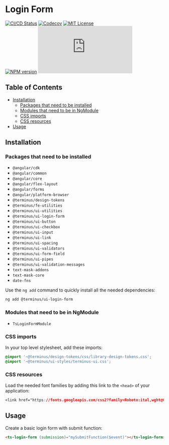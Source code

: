<h1>Login Form</h1>

[![CI/CD Status][github-action-badge]][github-action-link] [![Codecov][codecov-badge]][codecov-project] [![MIT License][license-image]][license-url]  
[![NPM version][npm-version-image]][npm-package] [![Library size][file-size-badge]][raw-distribution-js]

<!-- START doctoc generated TOC please keep comment here to allow auto update -->
<!-- DON'T EDIT THIS SECTION, INSTEAD RE-RUN doctoc TO UPDATE -->
## Table of Contents

- [Installation](#installation)
  - [Packages that need to be installed](#packages-that-need-to-be-installed)
  - [Modules that need to be in NgModule](#modules-that-need-to-be-in-ngmodule)
  - [CSS imports](#css-imports)
  - [CSS resources](#css-resources)
- [Usage](#usage)

<!-- END doctoc generated TOC please keep comment here to allow auto update -->

## Installation

### Packages that need to be installed

- `@angular/cdk`
- `@angular/common`
- `@angular/core`
- `@angular/flex-layout`
- `@angular/forms`
- `@angular/platform-browser`
- `@terminus/design-tokens`
- `@terminus/fe-utilities`
- `@terminus/ui-utilities`
- `@terminus/ui-login-form`
- `@terminus/ui-button`
- `@terminus/ui-checkbox`
- `@terminus/ui-input`
- `@terminus/ui-link`
- `@terminus/ui-spacing`
- `@terminus/ui-validators`
- `@terminus/ui-form-field`
- `@terminus/ui-pipes`
- `@terminus/ui-validation-messages`
- `text-mask-addons`
- `text-mask-core`
- `date-fns`

Use the `ng add` command to quickly install all the needed dependencies:

```bash
ng add @terminus/ui-login-form
```

### Modules that need to be in NgModule

- `TsLoginFormModule`

### CSS imports

In your top level stylesheet, add these imports:

```css
@import '~@terminus/design-tokens/css/library-design-tokens.css';
@import '~@terminus/ui-styles/terminus-ui.css';
```  

### CSS resources

Load the needed font families by adding this link to the `<head>` of your application:

```css
<link href="https://fonts.googleapis.com/css2?family=Roboto:ital,wght@0,400;0,500;0,700;1,400&display=swap" rel="stylesheet">
```

## Usage

Create a basic login form with submit function:

```html
<ts-login-form (submission)="mySubmitFunction($event)"></ts-login-form>
```

<!-- Links -->
[license-url]:         https://github.com/GetTerminus/terminus-oss/blob/release/LICENSE
[license-image]:       http://img.shields.io/badge/license-MIT-blue.svg
[codecov-project]:     https://codecov.io/gh/GetTerminus/terminus-oss
[codecov-badge]:       https://codecov.io/gh/GetTerminus/terminus-oss/branch/release/graph/badge.svg
[npm-version-image]:   http://img.shields.io/npm/v/@terminus/ui-login-form.svg
[npm-package]:         https://www.npmjs.com/package/@terminus/ui-login-form
[github-action-badge]: https://github.com/GetTerminus/terminus-oss/workflows/Release%20CI/badge.svg
[github-action-link]:  https://github.com/GetTerminus/terminus-oss/actions?query=workflow%3A%22CI+Release%22
[file-size-badge]:     http://img.badgesize.io/https://unpkg.com/@terminus/ui-login-form/bundles/terminus-ui-login-form.umd.min.js?compression=gzip
[raw-distribution-js]: https://unpkg.com/@terminus/ui-login-form/bundles/terminus-ui-login-form.umd.js
